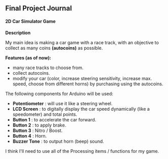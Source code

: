 ## Final Project Journal

#### 2D Car Simulator Game

**Description**

My main idea is making a car game with a race track, with an objective to collect as many coins **(autocoins)** as possible.

**Features (as of now):**

- many race tracks to choose from.
- collect autocoins.
- modify your car (color, increase steering sensitivity, increase max. speed, choose from different horns) by purchasing using the autocoins.

The following components for Arduino will be used:

- **Potentiometer** : will use it like a steering wheel.
- **LCD Screen** : to digitally display the car speed dynamically (like a speedometer) and total points.
- **Button 1** : to accelerate the car forward.
- **Button 2** : to apply brake.
- **Button 3** : Nitro / Boost.
- **Button 4** : Horn.
- **Buzzer Tone** : to output horn (beep) sound.

I think I'll need to use all of the Processing items / functions for my game.

